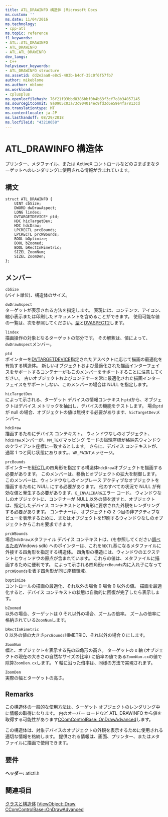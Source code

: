 ```yaml
---
title: ATL_DRAWINFO 構造体 |Microsoft Docs
ms.custom: ''
ms.date: 11/04/2016
ms.technology:
- cpp-atl
ms.topic: reference
f1_keywords:
- ATL::ATL_DRAWINFO
- ATL_DRAWINFO
- ATL.ATL_DRAWINFO
dev_langs:
- C++
helpviewer_keywords:
- ATL_DRAWINFO structure
ms.assetid: dd2e2aa8-e8c5-403b-b4df-35c0f6f57fb7
author: mikeblome
ms.author: mblome
ms.workload:
- cplusplus
ms.openlocfilehash: 76f21f93bbd8386bbf0b4b63f3cf7c8b34057145
ms.sourcegitcommit: 9a0905c03a73c904014ec9fd3d6e59e4fa7813cd
ms.translationtype: MT
ms.contentlocale: ja-JP
ms.lasthandoff: 08/29/2018
ms.locfileid: "43210658"
---
```

# <a name="atldrawinfo-structure"></a>ATL_DRAWINFO 構造体
プリンター、メタファイル、または ActiveX コントロールなどのさまざまなターゲットへのレンダリングに使用される情報が含まれています。  
  
## <a name="syntax"></a>構文  
  
```
struct ATL_DRAWINFO {
    UINT cbSize;
    DWORD dwDrawAspect;
    LONG lindex;
    DVTARGETDEVICE* ptd;
    HDC hicTargetDev;
    HDC hdcDraw;
    LPCRECTL prcBounds;
    LPCRECTL prcWBounds;
    BOOL bOptimize;
    BOOL bZoomed;
    BOOL bRectInHimetric;
    SIZEL ZoomNum;
    SIZEL ZoomDen;
};
```  
  
## <a name="members"></a>メンバー  
 `cbSize`  
 (バイト単位)、構造体のサイズ。  
  
 `dwDrawAspect`  
 ターゲットが表示される方法を指定します。 表現には、コンテンツ、アイコン、縮小表示または印刷したドキュメントを含めることができます。 使用可能な値の一覧は、次を参照してください。[型](/windows/desktop/api/wtypes/ne-wtypes-tagdvaspect)と[DVASPECT2](/windows/desktop/api/ocidl/ne-ocidl-tagdvaspect2)します。  
  
 `lindex`  
 描画操作の対象となるターゲットの部分です。 その解釈は、値によって、`dwDrawAspect`メンバー。  
  
 `ptd`  
 ポインターを[DVTARGETDEVICE](/windows/desktop/api/objidl/ns-objidl-tagdvtargetdevice)指定されたアスペクトに応じて描画の最適化を有効する構造体。 新しいオブジェクトおよび最適化された描画インターフェイスをサポートするコンテナーがもこのメンバーをサポートすることに注意してください。 古いオブジェクトおよびコンテナーを常に最適化された描画インターフェイスをサポートしない、このメンバーの場合は NULL を指定します。  
  
 `hicTargetDev`  
 によって示される、ターゲット デバイスの情報コンテキスト`ptd`から、オブジェクトはデバイス メトリックを抽出し、デバイスの機能をテストします。 場合`ptd`が null の場合、オブジェクトの値は無視する必要があります、`hicTargetDev`メンバー。  
  
 `hdcDraw`  
 描画するためにデバイス コンテキスト。 ウィンドウなしのオブジェクト、`hdcDraw`メンバーが、`MM_TEXT`マッピング モードの論理座標が格納先ウィンドウのクライアント座標に一致するとします。 さらに、デバイス コンテキストが、通常 1 つと同じ状態にあります。、`WM_PAINT`メッセージ。  
  
 `prcBounds`  
 ポインターを[RECTL](https://msdn.microsoft.com/library/windows/desktop/dd162907)の四角形を指定する構造体`hdcDraw`オブジェクトを描画する必要があります。 このメンバーは、移動とオブジェクトの拡大を制御します。 このメンバーは、ウィンドウなしのインプレース アクティブなオブジェクトを描画するために NULL にする必要があります。 他のすべての状況で NULL が有効な値と発生する必要があります、`E_INVALIDARG`エラー コード。 ウィンドウなしのオブジェクトに、コンテナーが NULL 以外の値を渡すと、オブジェクトは、指定したデバイス コンテキストと四角形に要求された外観をレンダリングする必要があります。 コンテナーは、オブジェクトの 2 つ目の非アクティブなビューを表示するために、またはオブジェクトを印刷するウィンドウなしのオブジェクトからこれを要求できます。  
  
 `prcWBounds`  
 場合`hdcDraw`メタファイル デバイス コンテキストは、(を参照してください[調べるため](/windows/desktop/api/wingdi/nf-wingdi-getdevicecaps)Windows sdk) へのポインターは、これを`RECTL`基になるメタファイルに外接する四角形を指定する構造体。 四角形の構造には、ウィンドウのエクステントとウィンドウの原点が含まれています。 これらの値は、メタファイルに描画するために便利です。 によって示される四角形`prcBounds`内に入れ子になって`prcWBounds`を表す四角形が同じ座標領域。  
  
 `bOptimize`  
 コントロールの描画の最適化、それ以外の場合 0 場合 0 以外の値。 描画を最適化すると、デバイス コンテキストの状態は自動的に回復が完了したら表示します。  
  
 `bZoomed`  
 以外の場合、ターゲットは 0 それ以外の場合、ズームの倍率。 ズームの倍率に格納されている`ZoomNum`します。  
  
 `bRectInHimetric`  
 0 以外の値の大きさ`prcBounds`HIMETRIC、それ以外の場合 0 にします。  
  
 `ZoomNum`  
 幅と、オブジェクトを表示する先の四角形の高さ。 ターゲットの x 軸 (オブジェクトの現在の大きさの自然なサイズの比率) に倍率の値である`ZoomNum.cx`の値で除算`ZoomDen.cx`します。 Y 軸に沿った倍率は、同様の方法で実現されます。  
  
 `ZoomDen`  
 実際の幅とターゲットの高さ。  
  
## <a name="remarks"></a>Remarks  
 この構造体の一般的な使用方法は、ターゲット オブジェクトのレンダリング中に情報の取得になります。 内のオーバー ロードなど ATL_DRAWINFO から値を取得する可能性があります[CComControlBase::OnDrawAdvanced](ccomcontrolbase-class.md#ondrawadvanced)します。  
  
 この構造体は、対象デバイスのオブジェクトの外観を表示するために使用される適切な情報を格納します。 提供される情報は、画面、プリンター、またはメタファイルに描画で使用できます。  
  
## <a name="requirements"></a>要件  
 **ヘッダー:** atlctl.h  
  
## <a name="see-also"></a>関連項目  
  [クラスと構造体](../../atl/reference/atl-classes.md) [IViewObject::Draw](/windows/desktop/api/oleidl/nf-oleidl-iviewobject-draw)   
 [CComControlBase::OnDrawAdvanced](../../atl/reference/ccomcontrolbase-class.md#ondrawadvanced)





